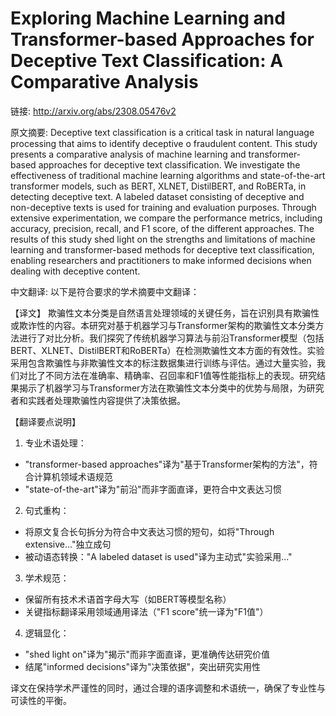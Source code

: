 # Exploring Machine Learning and Transformer-based Approaches for Deceptive Text Classification: A Comparative Analysis

链接: http://arxiv.org/abs/2308.05476v2

原文摘要:
Deceptive text classification is a critical task in natural language
processing that aims to identify deceptive o fraudulent content. This study
presents a comparative analysis of machine learning and transformer-based
approaches for deceptive text classification. We investigate the effectiveness
of traditional machine learning algorithms and state-of-the-art transformer
models, such as BERT, XLNET, DistilBERT, and RoBERTa, in detecting deceptive
text. A labeled dataset consisting of deceptive and non-deceptive texts is used
for training and evaluation purposes. Through extensive experimentation, we
compare the performance metrics, including accuracy, precision, recall, and F1
score, of the different approaches. The results of this study shed light on the
strengths and limitations of machine learning and transformer-based methods for
deceptive text classification, enabling researchers and practitioners to make
informed decisions when dealing with deceptive content.

中文翻译:
以下是符合要求的学术摘要中文翻译：

【译文】
欺骗性文本分类是自然语言处理领域的关键任务，旨在识别具有欺骗性或欺诈性的内容。本研究对基于机器学习与Transformer架构的欺骗性文本分类方法进行了对比分析。我们探究了传统机器学习算法与前沿Transformer模型（包括BERT、XLNET、DistilBERT和RoBERTa）在检测欺骗性文本方面的有效性。实验采用包含欺骗性与非欺骗性文本的标注数据集进行训练与评估。通过大量实验，我们对比了不同方法在准确率、精确率、召回率和F1值等性能指标上的表现。研究结果揭示了机器学习与Transformer方法在欺骗性文本分类中的优势与局限，为研究者和实践者处理欺骗性内容提供了决策依据。

【翻译要点说明】
1. 专业术语处理：
- "transformer-based approaches"译为"基于Transformer架构的方法"，符合计算机领域术语规范
- "state-of-the-art"译为"前沿"而非字面直译，更符合中文表达习惯

2. 句式重构：
- 将原文复合长句拆分为符合中文表达习惯的短句，如将"Through extensive..."独立成句
- 被动语态转换："A labeled dataset is used"译为主动式"实验采用..."

3. 学术规范：
- 保留所有技术术语首字母大写（如BERT等模型名称）
- 关键指标翻译采用领域通用译法（"F1 score"统一译为"F1值"）

4. 逻辑显化：
- "shed light on"译为"揭示"而非字面直译，更准确传达研究价值
- 结尾"informed decisions"译为"决策依据"，突出研究实用性

译文在保持学术严谨性的同时，通过合理的语序调整和术语统一，确保了专业性与可读性的平衡。
